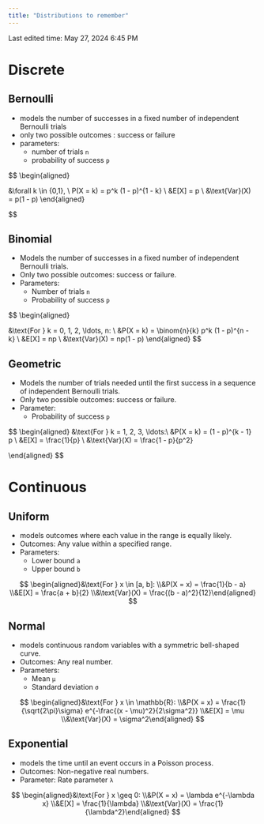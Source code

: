 ```yaml
---
title: "Distributions to remember"
---
```

Last edited time: May 27, 2024 6:45 PM

# Discrete

## Bernoulli

- models the number of successes in a fixed number of independent Bernoulli trials
- only two possible outcomes : success or failure
- parameters:
    - number of trials `n`
    - probability of success `p`

$$
\begin{aligned}

&\forall k \in \{0,1\}, \ P(X = k) = p^k (1 - p)^{1 - k} \\
&E[X] = p \\
&\text{Var}(X) = p(1 - p)
\end{aligned}

$$

## **Binomial**

- Models the number of successes in a fixed number of independent Bernoulli trials.
- Only two possible outcomes: success or failure.
- Parameters:
    - Number of trials `n`
    - Probability of success `p`

$$
\begin{aligned}

&\text{For } k = 0, 1, 2, \ldots, n: \\
&P(X = k) = \binom{n}{k} p^k (1 - p)^{n - k} \\
&E[X] = np 
\\
&\text{Var}(X) = np(1 - p)
\end{aligned}
$$

## Geometric

- Models the number of trials needed until the first success in a sequence of independent Bernoulli trials.
- Only two possible outcomes: success or failure.
- Parameter:
    - Probability of success `p`

$$
\begin{aligned}
&\text{For } k = 1, 2, 3, \ldots:\\
&P(X = k) = (1 - p)^{k - 1} p \\
&E[X] = \frac{1}{p} \\
&\text{Var}(X) = \frac{1 - p}{p^2}

\end{aligned}
$$

# Continuous

## Uniform

- models outcomes where each value in the range is equally likely.
- Outcomes: Any value within a specified range.
- Parameters:
    - Lower bound `a`
    - Upper bound `b`

$$
\begin{aligned}&\text{For } x \in [a, b]: \\&P(X = x) = \frac{1}{b - a} \\&E[X] = \frac{a + b}{2} \\&\text{Var}(X) = \frac{(b - a)^2}{12}\end{aligned}
$$

## Normal

- models continuous random variables with a symmetric bell-shaped curve.
- Outcomes: Any real number.
- Parameters:
    - Mean `μ`
    - Standard deviation `σ`

$$
\begin{aligned}&\text{For } x \in \mathbb{R}: \\&P(X = x) = \frac{1}{\sqrt{2\pi}\sigma} e^{-\frac{(x - \mu)^2}{2\sigma^2}} \\&E[X] = \mu \\&\text{Var}(X) = \sigma^2\end{aligned}
$$

## Exponential

- models the time until an event occurs in a Poisson process.
- Outcomes: Non-negative real numbers.
- Parameter: Rate parameter `λ`

$$
\begin{aligned}&\text{For } x \geq 0: \\&P(X = x) = \lambda e^{-\lambda x} \\&E[X] = \frac{1}{\lambda} \\&\text{Var}(X) = \frac{1}{\lambda^2}\end{aligned}
$$
